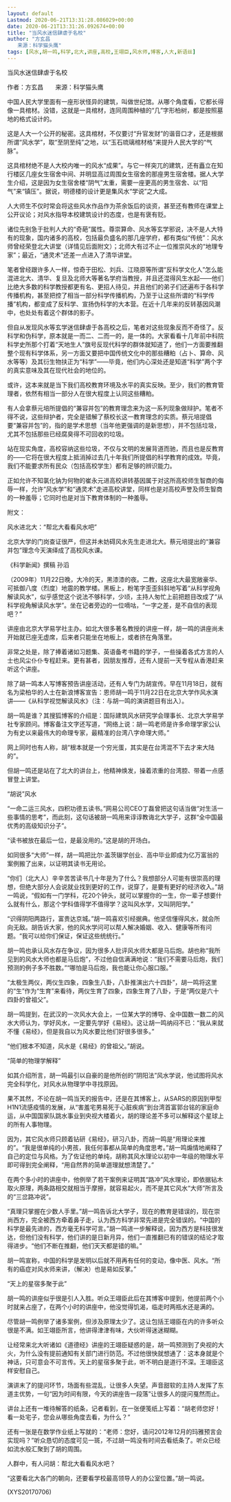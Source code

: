 ```yaml
---
layout: default
Lastmod: 2020-06-21T13:31:28.086029+00:00
date: 2020-06-21T13:31:26.092674+00:00
title: "当风水迷信肆虐于名校"
author: "方玄昌
　　来源：科学猫头鹰"
tags: [风水,胡一鸣,科学,北大,讲座,高校,王翊臣,风水师,博客,人大,新语丝]
---
```


当风水迷信肆虐于名校

作者：方玄昌　　来源：科学猫头鹰

中国人民大学里面有一座形状怪异的建筑，叫做世纪馆。从哪个角度看，它都长得像一具棺材。没错，这就是一具棺材，连同周围种植的“几”字形柏树，都是按照墓地的格式设计的。

这是人大一个公开的秘密。这具棺材，不仅要讨“升官发财”的谐音口才，还是根据所谓“风水学”，取“至阴至纯”之地，以“玉石琉璃棺材格”来提升人民大学的“气脉”。

这具棺材绝不是人大校内唯一的风水“成果”。与它一样突兀的建筑，还有矗立在知行楼区几座女生宿舍中间、并明显高过周围女生宿舍的那座男生宿舍楼。据人大学生介绍，这是因为女生宿舍楼“阴气”太重，需要一座更高的男生宿舍、以“阳气”来“镇压”。据说，明德楼的设计更是集风水“学说”之大成。

人大师生不仅时常会将这些风水作品作为茶余饭后的谈资，甚至还有教师在课堂上公开议论；对风水指导本校建筑设计的态度，也是有褒有贬。

诸位先别急于批判人大的“奇葩”属性。尊崇算命、风水等玄学邪说，决不是人大特有的现象，国内诸多的高校，包括最负盛名的那几座学府，都有类似“传统”：风水师曾经荣登北大讲堂（详情见后面附文）；北师大有过不止一位推崇风水的“地理专家”；最近，“通灵术”还差一点进入了清华讲堂。

笔者曾经跟许多人一样，惊奇于田松、刘兵、江晓原等所谓“反科学文化人”怎么能混进北大、清华、复旦及北师大等著名学府当教授，并且还混得风生水起——他们比绝大多数的科学教授都更有名、更招人待见，并且他们的弟子们还遍布于各科学传播机构，甚至把控了相当一部分科学传播机构，乃至于让这些所谓的“科学传播”机构，都变成了反科学、宣扬伪科学的大本营。在近十几年来的反转基因风潮中，也处处有着这个群体的影子。

但自从发现风水等玄学迷信肆虐于各高校之后，笔者对这些现象反而不奇怪了。反科学和伪科学，原本就是一而二、二而一的，是一体的。大家看看十几年前中科院科学史所那个打着“天地生人”旗号反现代科学的群体就知道了，他们一方面要推翻整个现有科学体系，另一方面又要把中国传统文化中的那些糟粕（占卜、算命、风水等等）及其衍生物扶正为“科学”——毕竟，他们内心深处还是知道“科学”两个字的真实意味及其在现代社会的地位的。

或许，这本来就是当下我们高校教育环境及水平的真实反映。至少，我们的教育管理者，依然有相当一部分人在很大程度上认同这些糟粕。

有人会拿蔡元培所提倡的“兼容并包”的教育理念来为这一系列现象做辩护。笔者不得不说，这些辩护者，完全是错解了蔡校长这一教育理念的实质。蔡元培提倡要“兼容并包”的，指的是学术思想（当年他更强调的是新思想），并不包括垃圾，尤其不包括那些已经腐臭得不可回收的垃圾。

站在现实角度，高校容纳这些垃圾，不仅与文明的发展背道而驰，而且也是反教育的——它将在很大程度上抵消掉过去几十年我们所提倡的科学教育的成效。毕竟，我们不能要求所有民众（包括高校学生）都有足够的辨识能力。

正如允许不知氯化钠为何物的崔永元进高校讲转基因属于对这所高校师生智商的侮辱一样，允许“风水学”和“通灵术”走进高校讲堂，同样也是对高校声誉及师生智商的一种羞辱；它同时也是对当下教育体制的一种羞辱。

附文：

风水进北大：“帮北大看看风水吧”

北京大学的门岗查证很严，但这并未妨碍风水先生走进北大。蔡元培提出的“兼容并包”理念今天演绎成了高校风水课。

《科学新闻》撰稿 孙滔

（2009年）11月22日晚，大冷的天，黑漆漆的夜。二教，这座北大最宽敞豪华、可抵御八度（烈度）地震的教学楼。黑板上，粉笔字歪歪斜斜地写着“从科学视角解读风水”，似乎感觉这个说法不够科学，少顷，主持人匆忙上前把题目改成了“从科学视角解读风水学”。坐在记者旁边的一位嘀咕，“一字之差，是不自信的表现吧？”

讲座由北京大学易学社主办。如北大很多著名教授的讲座一样，胡一鸣的讲座尚未开始就已座无虚席，后来者只能坐在地板上，或者挤在角落里。

非常之处是，除了捧着诸如习题集、英语备考书籍的学子，一些操着各式方言的人士也风尘仆仆专程赶来。更有甚者，因朋友推荐，还有人提前一天专程从香港赶来听这个讲座。

除了胡一鸣本人写博客预告讲座活动，还有人专门为胡宣传。早在11月18日，就有名为梁柏华的人士在新浪博客宣告：恩师胡一鸣于11月22日在北京大学作风水演讲——《从科学视觉解读风水》（注：与胡一鸣的演讲题目有出入）。

胡一鸣是谁？其搜狐博客的介绍是：国际建筑风水研究学会理事长、北京大学易学社专家顾问。博客备注文字还写道，“网络上说：胡一鸣老师是许多命理学家公认为有史以来最伟大的命理专家，最精准的台湾八字命理大师。”

网上同时也有人称，胡“根本就是一个穷光蛋，其实是在台湾混不下去才来大陆的”。

但胡一鸣还是站在了北大的讲台上，他精神焕发，操着浓重的台湾腔、带着一点感冒登上讲堂。

“胡说”风水

“一命二运三风水，四积功德五读书。”网易公司CEO丁磊曾把这句话当做“对生活一些事情的思考”，而此刻，这句话被胡一鸣用来谆谆教诲北大学子，这群“全中国最优秀的高级知识分子”。

“读书被放在最后一位，是最没用的。”这是胡的开场白。

如同很多“大师”一样，胡一鸣把比尔·盖茨辍学创业、高中毕业即成为亿万富翁的案例搬了出来，以证明其读书无用论。

“你们（北大人）辛辛苦苦读书几十年是为了什么？我想部分人可能有很崇高的理想，但绝大部分人会说就业找到更好的工作，说穿了，是要有更好的经济收入。”胡一鸣说，“假如有一门学科，花20个钟头，就可以掌握你的一生，你一辈子想要什么就有什么，那这个学科值得学不值得学？这叫风水学，又叫阴阳学。”

“识得阴阳两路行，富贵达京城。”胡一鸣喜欢引经据典。他坚信懂得风水，就会所向无敌。胡告诉大家，他的风水学问可以帮人解决婚姻、收入、健康等所有问题。“我可以给你们保证，保证这些统统行。”

胡一鸣也承认风水存在争议，因为很多人批评风水师大都是马后炮。胡也称“我所见到的风水大师也都是马后炮”，不过他自信满满地说：“我们不需要马后炮，我们预测的例子多不胜数。”“哪怕是马后炮，我也能让你心服口服。”

“太极生两仪，两仪生四象，四象生八卦，八卦推演出六十四卦”，胡一鸣将这里的“生”作为“生育”来看待，两仪生育了四象，四象生育了八卦，于是“两仪是六十四卦的曾祖父”。

胡一鸣提到，在武汉的一次风水大会上，一位某大学的博导、全中国数一数二的风水大师认为，学好风水，一定要先学好《易经》。这让胡一鸣纳闷不已：“我从来就不懂《易经》，但是我自以为风水要比他们好很多很多。”

“他们根本不知道，风水是《易经》的曾祖父。”胡说。

“简单的物理学解释”

如其介绍所言，胡一鸣最引以自豪的是他所创的“阴阳法”风水学说，他试图将风水完全科学化，对风水从物理学中寻找原因。

果不其然，不论在胡一鸣当天的报告中，还是在其博客上，从SARS的原因到甲型H1N1流感疫情的发展，从“害羞宅男易死于心脏疾病”到台湾首富郭台铭的家庭命运，从中国国家队跳水事业到央视大楼着火，胡的理论差不多可以解释这个星球上的所有人事物理。

因为，其它风水师只顾着钻研《易经》，研习八卦，而胡一鸣是“用理论来推的”。“我是很单纯的小男孩，我任何事都从简单的角度思考。”胡一鸣煽情地阐释了自己的定位与风格。为了佐证他的单纯，胡称其风水理论以初中一年级的物理水平即可得到完全阐释，“用自然界的简单道理就想清楚了。”

在两个多小时的讲座中，他例举了若干案例来证明其“路冲”风水理论，即依据钻木取火原理，两条路相交就相当于摩擦，就容易起火，而不是其它风水“大师”所言及的“三岔路冲说”。

“真理只掌握在少数人手里。”胡一鸣告诉北大学子，现在的教育是错误的，现在崇尚西方，完全被西方牵着鼻子走，认为西方科学非常先进是完全错误的。“中国的科学是最先进的，西方毫无科学可言。”胡一鸣进一步解释说，因为西方是科技很发达，但他们没有科学，他们讲的是日新月异，他们一直推翻已有的错误的结论才取得进步。“他们不断在推翻，他们天天都是错的嘛。”

胡一鸣宣称，中国的科学是发明以后就不用再有任何的变动，像中医、风水。“所有的癌症对风水师来讲，（解决）也是易如反掌。”

“天上的星宿多聚于此”

胡一鸣的讲座似乎很是引人入胜。听众王翊臣此后在其博客中提到，他提前两个小时就来占座了，在两个小时的讲座中，他没觉得饥渴，临走时两瓶水还是满的。

尽管胡一鸣例举了诸多案例，但涉及原理太少了。这让包括王翊臣在内的许多听众很是不满。如王翊臣所言，他讲得津津有味，大伙听得迷迷糊糊。

让经常来北大听诸如《道德经》讲座的王翊臣疑惑的是，胡一鸣预测到了央视的大火，为什么没有提前通知有关部门进行防范。不过他很快就想通了：这本身就是个神话，只可意会不可言传。天上的星宿多聚于此，听不明白是道行不深。王翊臣这样安慰自己。

演讲末了的提问环节，场面有些混乱，让很多人失望。声音甜软的主持人发挥了东道主优势，一句“因为时间有限，今天的讲座告一段落”让很多人的提问戛然而止。

讲台上还有一堆待解答的纸条，记者看到，在一张便笺纸上写着：“胡老师您好！看一处宅子，您会从哪些角度去看，为什么？”

还有一张是在数学作业纸上写就的：“老师：您好，请问2012年12月的玛雅预言会实现吗？”听众恳切的态度可见一斑，不过胡一鸣没有时间去看纸条了。听众已经如流水般汇聚到了胡的周围。

人群中，有人问胡：帮北大看看风水吧？

“这要看北大各门的朝向，还要看学校最高领导人的办公室位置。”胡一鸣说。

(XYS20170706)

